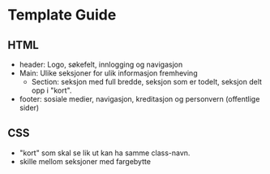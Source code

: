 # Template Guide

## HTML

* header: Logo, søkefelt, innlogging og navigasjon
* Main: Ulike seksjoner for ulik informasjon fremheving
  * Section: seksjon med full bredde, seksjon som er todelt, seksjon delt opp i "kort".
* footer: sosiale medier, navigasjon, kreditasjon og personvern (offentlige sider)

## CSS

* "kort" som skal se lik ut kan ha samme class-navn.
* skille mellom seksjoner med fargebytte
